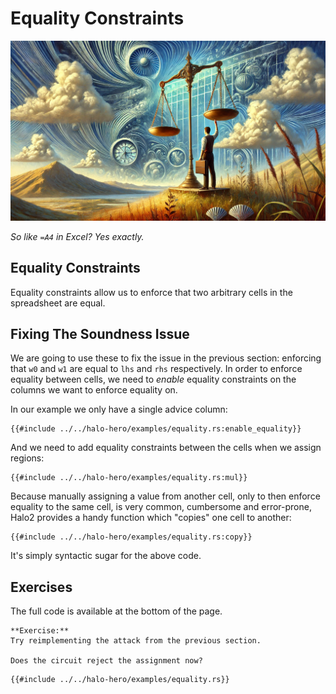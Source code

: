 # Equality Constraints

![](./top.webp)

*So like `=A4` in Excel? Yes exactly.*

## Equality Constraints

Equality constraints allow us to enforce that two arbitrary cells in the spreadsheet are equal.

## Fixing The Soundness Issue

We are going to use these to fix the issue in the previous section:
enforcing that `w0` and `w1` are equal to `lhs` and `rhs` respectively.
In order to enforce equality between cells,
we need to *enable* equality constraints on the columns we want to enforce equality on.

In our example we only have a single advice column:

```rust,noplaypen
{{#include ../../halo-hero/examples/equality.rs:enable_equality}}
```

And we need to add equality constraints between the cells when we assign regions:

```rust,noplaypen
{{#include ../../halo-hero/examples/equality.rs:mul}}
```

Because manually assigning a value from another cell, only to then enforce equality to the same cell, is very common, cumbersome and error-prone,
Halo2 provides a handy function which "copies" one cell to another:

```rust,noplaypen
{{#include ../../halo-hero/examples/equality.rs:copy}}
```

It's simply syntactic sugar for the above code.

## Exercises

The full code is available at the bottom of the page.

```admonish exercise
**Exercise:**
Try reimplementing the attack from the previous section.

Does the circuit reject the assignment now?
```

```rust,noplaypen
{{#include ../../halo-hero/examples/equality.rs}}
```
